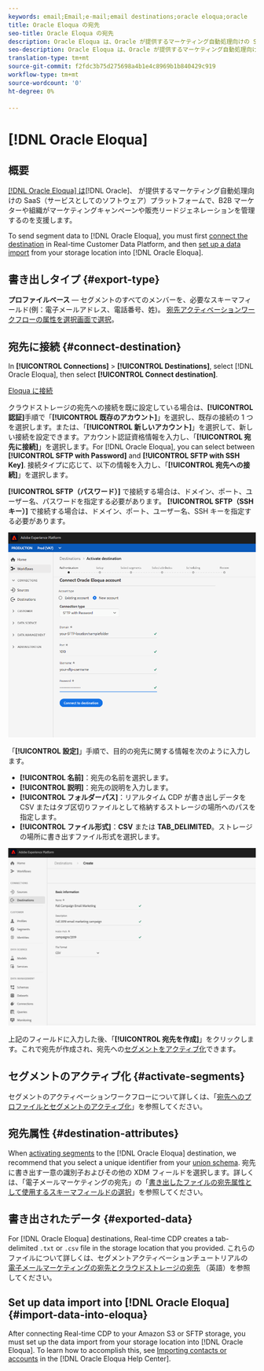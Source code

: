 ```yaml
---
keywords: email;Email;e-mail;email destinations;oracle eloqua;oracle
title: Oracle Eloqua の宛先
seo-title: Oracle Eloqua の宛先
description: Oracle Eloqua は、Oracle が提供するマーケティング自動処理向けの SaaS（サービスとしてのソフトウェア）プラットフォームで、B2B マーケターや組織がマーケティングキャンペーンや販売リードジェネレーションを管理するのを支援します。
seo-description: Oracle Eloqua は、Oracle が提供するマーケティング自動処理向けの SaaS（サービスとしてのソフトウェア）プラットフォームで、B2B マーケターや組織がマーケティングキャンペーンや販売リードジェネレーションを管理するのを支援します。
translation-type: tm+mt
source-git-commit: f2fdc3b75d275698a4b1e4c8969b1b840429c919
workflow-type: tm+mt
source-wordcount: '0'
ht-degree: 0%

---
```



# [!DNL Oracle Eloqua]

## 概要

[[!DNL Oracle Eloqua] は](https://www.oracle.com/marketingcloud/products/marketing-automation/)[!DNL Oracle]、 が提供するマーケティング自動処理向けの SaaS（サービスとしてのソフトウェア）プラットフォームで、B2B マーケターや組織がマーケティングキャンペーンや販売リードジェネレーションを管理するのを支援します。

To send segment data to [!DNL Oracle Eloqua], you must first [connect the destination](#connect-destination) in Real-time Customer Data Platform, and then [set up a data import](#import-data-into-eloqua) from your storage location into [!DNL Oracle Eloqua].

## 書き出しタイプ {#export-type}

**プロファイルベース** — セグメントのすべてのメンバーを、必要なスキーマフィールド(例：電子メールアドレス、電話番号、姓)。 [宛先アクティベーションワークフローの属性を選択画面で選択](../../ui/activate-destinations.md#select-attributes)。

## 宛先に接続 {#connect-destination}

In **[!UICONTROL Connections]** > **[!UICONTROL Destinations]**, select [!DNL Oracle Eloqua], then select **[!UICONTROL Connect destination]**.

[Eloqua に接続](../../assets/catalog/email-marketing/oracle-eloqua/catalog.png)

クラウドストレージの宛先への接続を既に設定している場合は、**[!UICONTROL 認証]**&#x200B;手順で「**[!UICONTROL 既存のアカウント]**」を選択し、既存の接続の 1 つを選択します。または、「**[!UICONTROL 新しいアカウント]**」を選択して、新しい接続を設定できます。アカウント認証資格情報を入力し、「**[!UICONTROL 宛先に接続]**」を選択します。For [!DNL Oracle Eloqua], you can select between **[!UICONTROL SFTP with Password]** and **[!UICONTROL SFTP with SSH Key]**. 接続タイプに応じて、以下の情報を入力し、「**[!UICONTROL 宛先への接続]**」を選択します。

**[!UICONTROL SFTP（パスワード）]** で接続する場合は、ドメイン、ポート、ユーザー名、パスワードを指定する必要があります。
**[!UICONTROL SFTP（SSH キー）]** で接続する場合は、ドメイン、ポート、ユーザー名、SSH キーを指定する必要があります。

![Eloqua ウィザードの設定](../../assets/catalog/email-marketing/oracle-eloqua/account-info.png)

「**[!UICONTROL 設定]**」手順で、目的の宛先に関する情報を次のように入力します。
- **[!UICONTROL 名前]**：宛先の名前を選択します。
- **[!UICONTROL 説明]**：宛先の説明を入力します。
- **[!UICONTROL フォルダーパス]**：リアルタイム CDP が書き出しデータを CSV またはタブ区切りファイルとして格納するストレージの場所へのパスを指定します。
- **[!UICONTROL ファイル形式]**：**CSV** または **TAB_DELIMITED**。ストレージの場所に書き出すファイル形式を選択します。

![Eloqua の基本情報](../../assets/catalog/email-marketing/oracle-eloqua/basic-information.png)

上記のフィールドに入力した後、「**[!UICONTROL 宛先を作成]**」をクリックします。これで宛先が作成され、宛先への[セグメントをアクティブ化](../../ui/activate-destinations.md)できます。

## セグメントのアクティブ化 {#activate-segments}

セグメントのアクティベーションワークフローについて詳しくは、「[宛先へのプロファイルとセグメントのアクティブ化](../../ui/activate-destinations.md)」を参照してください。

## 宛先属性 {#destination-attributes}

When [activating segments](../../ui/activate-destinations.md) to the [!DNL Oracle Eloqua] destination, we recommend that you select a unique identifier from your [union schema](../../../profile/home.md#profile-fragments-and-union-schemas). 宛先に書き出す一意の識別子およびその他の XDM フィールドを選択します。詳しくは、「電子メールマーケティングの宛先」の「[書き出したファイルの宛先属性として使用するスキーマフィールドの選択](./overview.md#destination-attributes)」を参照してください。

## 書き出されたデータ {#exported-data}

For [!DNL Oracle Eloqua] destinations, Real-time CDP creates a tab-delimited `.txt` or `.csv` file in the storage location that you provided. これらのファイルについて詳しくは、セグメントアクティベーションチュートリアルの [電子メールマーケティングの宛先とクラウドストレージの宛先](../../ui/activate-destinations.md#esp-and-cloud-storage) （英語）を参照してください。

## Set up data import into [!DNL Oracle Eloqua] {#import-data-into-eloqua}

After connecting Real-time CDP to your Amazon S3 or SFTP storage, you must set up the data import from your storage location into [!DNL Oracle Eloqua]. To learn how to accomplish this, see [Importing contacts or accounts](https://docs.oracle.com/cloud/latest/marketingcs_gs/OMCAA/Help/DataImportExport/Tasks/ImportingContactsOrAccounts.htm) in the [!DNL Oracle Eloqua Help Center].